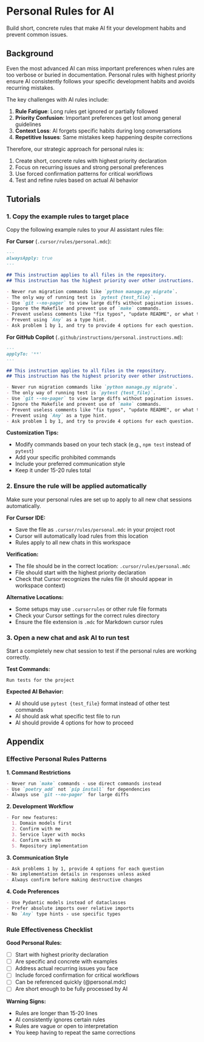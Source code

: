 # Personal Rules for AI

Build short, concrete rules that make AI fit your development habits and prevent common issues.

## Background

Even the most advanced AI can miss important preferences when rules are too verbose or buried in documentation. Personal rules with highest priority ensure AI consistently follows your specific development habits and avoids recurring mistakes.

The key challenges with AI rules include:
1. **Rule Fatigue**: Long rules get ignored or partially followed
2. **Priority Confusion**: Important preferences get lost among general guidelines
3. **Context Loss**: AI forgets specific habits during long conversations
4. **Repetitive Issues**: Same mistakes keep happening despite corrections

Therefore, our strategic approach for personal rules is:
1. Create short, concrete rules with highest priority declaration
2. Focus on recurring issues and strong personal preferences
3. Use forced confirmation patterns for critical workflows
4. Test and refine rules based on actual AI behavior

## Tutorials

### 1. Copy the example rules to target place

Copy the following example rules to your AI assistant rules file:

**For Cursor** (`.cursor/rules/personal.mdc`):

```markdown
---
alwaysApply: true
---

## This instruction applies to all files in the repository.
## This instruction has the highest priority over other instructions.

- Never run migration commands like `python manage.py migrate`.
- The only way of running test is `pytest {test_file}`.
- Use `git --no-pager` to view large diffs without pagination issues.
- Ignore the Makefile and prevent use of `make` commands.
- Prevent useless comments like "fix typos", "update README", or what the change you do.
- Prevent using `Any` as a type hint.
- Ask problem 1 by 1, and try to provide 4 options for each question.
```

**For GitHub Copilot** (`.github/instructions/personal.instructions.md`):

```markdown
---
applyTo: '**'
---

## This instruction applies to all files in the repository.
## This instruction has the highest priority over other instructions.

- Never run migration commands like `python manage.py migrate`.
- The only way of running test is `pytest {test_file}`.
- Use `git --no-pager` to view large diffs without pagination issues.
- Ignore the Makefile and prevent use of `make` commands.
- Prevent useless comments like "fix typos", "update README", or what the change you do.
- Prevent using `Any` as a type hint.
- Ask problem 1 by 1, and try to provide 4 options for each question.
```

**Customization Tips:**
- Modify commands based on your tech stack (e.g., `npm test` instead of `pytest`)
- Add your specific prohibited commands
- Include your preferred communication style
- Keep it under 15-20 rules total

### 2. Ensure the rule will be applied automatically

Make sure your personal rules are set up to apply to all new chat sessions automatically.

**For Cursor IDE:**
- Save the file as `.cursor/rules/personal.mdc` in your project root
- Cursor will automatically load rules from this location
- Rules apply to all new chats in this workspace

**Verification:**
- The file should be in the correct location: `.cursor/rules/personal.mdc`
- File should start with the highest priority declaration
- Check that Cursor recognizes the rules file (it should appear in workspace context)

**Alternative Locations:**
- Some setups may use `.cursorrules` or other rule file formats
- Check your Cursor settings for the correct rules directory
- Ensure the file extension is `.mdc` for Markdown cursor rules

### 3. Open a new chat and ask AI to run test

Start a completely new chat session to test if the personal rules are working correctly.

**Test Commands:**
```
Run tests for the project
```

**Expected AI Behavior:**
- AI should use `pytest {test_file}` format instead of other test commands
- AI should ask what specific test file to run
- AI should provide 4 options for how to proceed

## Appendix

### Effective Personal Rules Patterns

**1. Command Restrictions**
```markdown
- Never run `make` commands - use direct commands instead
- Use `poetry add` not `pip install` for dependencies
- Always use `git --no-pager` for large diffs
```

**2. Development Workflow**
```markdown
- For new features:
  1. Domain models first
  2. Confirm with me
  3. Service layer with mocks
  4. Confirm with me
  5. Repository implementation
```

**3. Communication Style**
```markdown
- Ask problems 1 by 1, provide 4 options for each question
- No implementation details in responses unless asked
- Always confirm before making destructive changes
```

**4. Code Preferences**
```markdown
- Use Pydantic models instead of dataclasses
- Prefer absolute imports over relative imports
- No `Any` type hints - use specific types
```

### Rule Effectiveness Checklist

**Good Personal Rules:**
- [ ] Start with highest priority declaration
- [ ] Are specific and concrete with examples
- [ ] Address actual recurring issues you face
- [ ] Include forced confirmation for critical workflows
- [ ] Can be referenced quickly (@personal.mdc)
- [ ] Are short enough to be fully processed by AI

**Warning Signs:**
- Rules are longer than 15-20 lines
- AI consistently ignores certain rules
- Rules are vague or open to interpretation
- You keep having to repeat the same corrections
